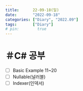 ```yaml
---
title:      22-09-18(일)
date:       "2022-09-18"
categories: ["Diary", "2022.09"]
tags:       ["Diary"]
# pin:        true
---
```


# ＃C# 공부
- [ ] Basic Example 11~20
- [ ] Nullable(널러블)
- [ ] Indexer(인덱서)